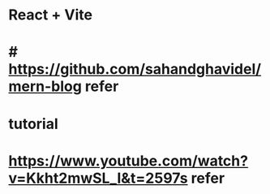 # React + Vite

# # https://github.com/sahandghavidel/mern-blog refer

# tutorial

# https://www.youtube.com/watch?v=Kkht2mwSL_I&t=2597s refer
